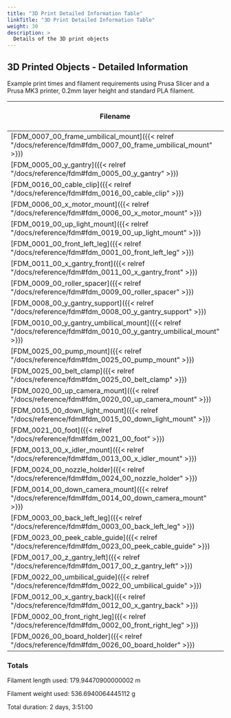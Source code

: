```yaml
---
title: "3D Print Detailed Information Table"
linkTitle: "3D Print Detailed Information Table"
weight: 30
description: >
  Details of the 3D print objects
---
```


## 3D Printed Objects - Detailed Information
Example print times and filament requirements using Prusa Slicer and a Prusa MK3 printer, 0.2mm layer height and standard PLA filament.

|Filename|Filament Used (m)|Extruded Volume (mm3)|Print Time (h:m:s)|Total Print Time|Fill Density|Perimeters|Top/Bottom Solid Layers|Quantity Required|
|--------|--------|--------|--------|--------|--------|--------|--------|--------|
|[FDM_0007_00_frame_umbilical_mount]({{< relref "/docs/reference/fdm#fdm_0007_00_frame_umbilical_mount" >}})|6.74673|16227.8|1:53:00|1:53:00|20%|3|5|1|
|[FDM_0005_00_y_gantry]({{< relref "/docs/reference/fdm#fdm_0005_00_y_gantry" >}})|17.0728|41065|4:54:00|9:48:00|30%|4|5|2|
|[FDM_0016_00_cable_clip]({{< relref "/docs/reference/fdm#fdm_0016_00_cable_clip" >}})|0.35225|847.26|0:09:00|0:09:00|20%|3|5|1|
|[FDM_0006_00_x_motor_mount]({{< relref "/docs/reference/fdm#fdm_0006_00_x_motor_mount" >}})|2.72185|6546.83|0:52:00|0:52:00|20%|3|5|1|
|[FDM_0019_00_up_light_mount]({{< relref "/docs/reference/fdm#fdm_0019_00_up_light_mount" >}})|1.84952|4448.62|0:55:00|0:55:00|20%|3|5|1|
|[FDM_0001_00_front_left_leg]({{< relref "/docs/reference/fdm#fdm_0001_00_front_left_leg" >}})|21.9805|52869.2|5:47:00|5:47:00|20%|3|5|1|
|[FDM_0011_00_x_gantry_front]({{< relref "/docs/reference/fdm#fdm_0011_00_x_gantry_front" >}})|12.9532|31156.2|3:50:00|3:50:00|30%|4|5|1|
|[FDM_0009_00_roller_spacer]({{< relref "/docs/reference/fdm#fdm_0009_00_roller_spacer" >}})|0.117632|282.939|0:04:00|0:24:00|30%|4|5|6|
|[FDM_0008_00_y_gantry_support]({{< relref "/docs/reference/fdm#fdm_0008_00_y_gantry_support" >}})|2.8337|6815.85|0:42:00|1:24:00|20%|3|5|2|
|[FDM_0010_00_y_gantry_umbilical_mount]({{< relref "/docs/reference/fdm#fdm_0010_00_y_gantry_umbilical_mount" >}})|2.95932|7118|0:53:00|0:53:00|20%|3|5|1|
|[FDM_0025_00_pump_mount]({{< relref "/docs/reference/fdm#fdm_0025_00_pump_mount" >}})|3.21666|7736.98|1:04:00|1:04:00|20%|3|5|1|
|[FDM_0025_00_belt_clamp]({{< relref "/docs/reference/fdm#fdm_0025_00_belt_clamp" >}})|0.362137|871.042|0:07:00|0:42:00|20%|3|5|6|
|[FDM_0020_00_up_camera_mount]({{< relref "/docs/reference/fdm#fdm_0020_00_up_camera_mount" >}})|3.36629|8096.88|1:11:00|1:11:00|20%|3|5|1|
|[FDM_0015_00_down_light_mount]({{< relref "/docs/reference/fdm#fdm_0015_00_down_light_mount" >}})|1.24844|3002.85|0:36:00|0:36:00|20%|3|5|1|
|[FDM_0021_00_foot]({{< relref "/docs/reference/fdm#fdm_0021_00_foot" >}})|5.67951|13660.8|1:34:00|1:34:00|20%|3|5|1|
|[FDM_0013_00_x_idler_mount]({{< relref "/docs/reference/fdm#fdm_0013_00_x_idler_mount" >}})|6.16178|14820.8|1:46:00|1:46:00|30%|4|5|1|
|[FDM_0024_00_nozzle_holder]({{< relref "/docs/reference/fdm#fdm_0024_00_nozzle_holder" >}})|2.71908|6540.15|1:04:00|1:04:00|20%|3|5|1|
|[FDM_0014_00_down_camera_mount]({{< relref "/docs/reference/fdm#fdm_0014_00_down_camera_mount" >}})|2.74866|6611.31|0:59:00|0:59:00|20%|3|5|1|
|[FDM_0003_00_back_left_leg]({{< relref "/docs/reference/fdm#fdm_0003_00_back_left_leg" >}})|18.9296|45531.1|4:58:00|9:56:00|20%|3|5|2|
|[FDM_0023_00_peek_cable_guide]({{< relref "/docs/reference/fdm#fdm_0023_00_peek_cable_guide" >}})|0.127768|307.318|0:05:00|0:05:00|20%|3|5|1|
|[FDM_0017_00_z_gantry_left]({{< relref "/docs/reference/fdm#fdm_0017_00_z_gantry_left" >}})|1.91627|4609.16|0:40:00|0:40:00|30%|4|5|1|
|[FDM_0022_00_umbilical_guide]({{< relref "/docs/reference/fdm#fdm_0022_00_umbilical_guide" >}})|1.48137|3563.11|0:26:00|0:26:00|20%|3|5|1|
|[FDM_0012_00_x_gantry_back]({{< relref "/docs/reference/fdm#fdm_0012_00_x_gantry_back" >}})|7.99561|19231.7|2:20:00|2:20:00|30%|4|5|1|
|[FDM_0002_00_front_right_leg]({{< relref "/docs/reference/fdm#fdm_0002_00_front_right_leg" >}})|12.8949|31015.9|3:25:00|3:25:00|20%|3|5|1|
|[FDM_0026_00_board_holder]({{< relref "/docs/reference/fdm#fdm_0026_00_board_holder" >}})|0.274187|659.498|0:08:00|0:08:00|20%|3|5|1|


### Totals
Filament length used: 179.94470900000002 m

Filament weight used: 536.6940064445112 g

Total duration: 2 days, 3:51:00



